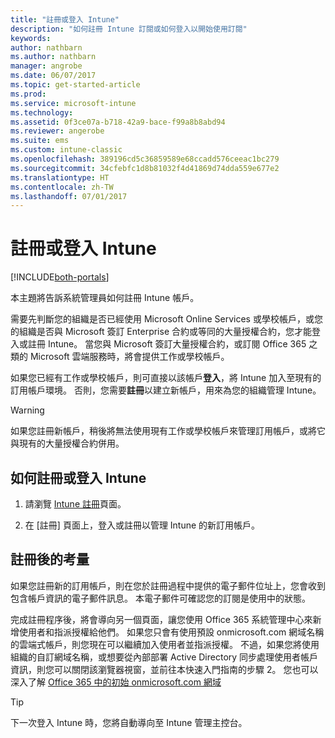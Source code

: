 ```yaml
---
title: "註冊或登入 Intune"
description: "如何註冊 Intune 訂閱或如何登入以開始使用訂閱"
keywords: 
author: nathbarn
ms.author: nathbarn
manager: angrobe
ms.date: 06/07/2017
ms.topic: get-started-article
ms.prod: 
ms.service: microsoft-intune
ms.technology: 
ms.assetid: 0f3ce07a-b718-42a9-bace-f99a8b8abd94
ms.reviewer: angerobe
ms.suite: ems
ms.custom: intune-classic
ms.openlocfilehash: 389196cd5c36859589e68ccadd576ceeac1bc279
ms.sourcegitcommit: 34cfebfc1d8b81032f4d41869d74dda559e677e2
ms.translationtype: HT
ms.contentlocale: zh-TW
ms.lasthandoff: 07/01/2017
---
```

# <a name="sign-up-or-sign-in-to-intune"></a>註冊或登入 Intune

[!INCLUDE[both-portals](./includes/note-for-both-portals.md)]

本主題將告訴系統管理員如何註冊 Intune 帳戶。

需要先判斷您的組織是否已經使用 Microsoft Online Services 或學校帳戶，或您的組織是否與 Microsoft 簽訂 Enterprise 合約或等同的大量授權合約，您才能登入或註冊 Intune。 當您與 Microsoft 簽訂大量授權合約，或訂閱 Office 365 之類的 Microsoft 雲端服務時，將會提供工作或學校帳戶。

如果您已經有工作或學校帳戶，則可直接以該帳戶**登入**，將 Intune 加入至現有的訂用帳戶環境。 否則，您需要**註冊**以建立新帳戶，用來為您的組織管理 Intune。

>[!WARNING]
>如果您註冊新帳戶，稍後將無法使用現有工作或學校帳戶來管理訂用帳戶，或將它與現有的大量授權合約併用。

## <a name="how-to-sign-up-or-sign-in-to-intune"></a>如何註冊或登入 Intune

1.  請瀏覽 [Intune 註冊](https://portal.office.com/Signup/Signup.aspx?OfferId=40BE278A-DFD1-470a-9EF7-9F2596EA7FF9&dl=INTUNE_A&ali=1#0%20)頁面。

2.  在 [註冊] 頁面上，登入或註冊以管理 Intune 的新訂用帳戶。

## <a name="post-sign-up-considerations"></a>註冊後的考量
如果您註冊新的訂用帳戶，則在您於註冊過程中提供的電子郵件位址上，您會收到包含帳戶資訊的電子郵件訊息。 本電子郵件可確認您的訂閱是使用中的狀態。

完成註冊程序後，將會導向另一個頁面，讓您使用 Office 365 系統管理中心來新增使用者和指派授權給他們。 如果您只會有使用預設 onmicrosoft.com 網域名稱的雲端式帳戶，則您現在可以繼續加入使用者並指派授權。 不過，如果您將使用組織的自訂網域名稱，或想要從內部部署 Active Directory 同步處理使用者帳戶資訊，則您可以關閉該瀏覽器視窗，並前往本快速入門指南的步驟 2。 您也可以深入了解 [Office 365 中的初始 onmicrosoft.com 網域](https://support.office.com/article/Domains-FAQ-1272bad0-4bd4-4796-8005-67d6fb3afc5a?ui=en-US&rs=en-US&ad=US&fromAR=1#bkmk_whydoihaveanonmicrosoft.comdomain)

>[!TIP]
> 下一次登入 Intune 時，您將自動導向至 Intune 管理主控台。
